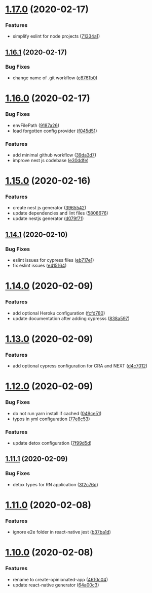 # [1.17.0](https://github.com/developer239/create-opinionated-app/compare/v1.16.1...v1.17.0) (2020-02-17)


### Features

* simplify eslint for node projects ([71334a1](https://github.com/developer239/create-opinionated-app/commit/71334a19b5c5facafcbe8e83dee1a91b66b1f2f4))

## [1.16.1](https://github.com/developer239/create-opinionated-app/compare/v1.16.0...v1.16.1) (2020-02-17)


### Bug Fixes

* change name of .git workflow ([e8761b0](https://github.com/developer239/create-opinionated-app/commit/e8761b045e9f25e6fc858cfb0bf5393ae194351d))

# [1.16.0](https://github.com/developer239/create-opinionated-app/compare/v1.15.0...v1.16.0) (2020-02-17)


### Bug Fixes

* envFilePath ([9187a26](https://github.com/developer239/create-opinionated-app/commit/9187a264e070dd58251e6244c21ea455c06eb498))
* load forgotten config provider ([f045d51](https://github.com/developer239/create-opinionated-app/commit/f045d51f10d54ce49b3e54821c1f9652c3fca74e))


### Features

* add minimal github workflow ([39da3d7](https://github.com/developer239/create-opinionated-app/commit/39da3d7f10b8326d809b99ac3c36e9a50f96b6f9))
* improve nest js codebase ([e30ddfe](https://github.com/developer239/create-opinionated-app/commit/e30ddfe6cf2f1fb20fb89b865d9c3107ef62db64))

# [1.15.0](https://github.com/developer239/create-opinionated-app/compare/v1.14.1...v1.15.0) (2020-02-16)


### Features

* create nest js generator ([3965542](https://github.com/developer239/create-opinionated-app/commit/39655427678e946e1687b0065d59864a8211403e))
* update dependencies and lint files ([5808676](https://github.com/developer239/create-opinionated-app/commit/58086765177d9b39ee9df1ac68ffec7fb3ebc5ac))
* update nestjs generator ([d079f71](https://github.com/developer239/create-opinionated-app/commit/d079f71654090393b281d8102c4f091918fa5dab))

## [1.14.1](https://github.com/developer239/create-opinionated-app/compare/v1.14.0...v1.14.1) (2020-02-10)


### Bug Fixes

* eslint issues for cypress files ([eb717e1](https://github.com/developer239/create-opinionated-app/commit/eb717e156b6315d800249629f35abc2b0c59c5b1))
* fix eslint issues ([e415164](https://github.com/developer239/create-opinionated-app/commit/e415164602af3b737e857a11d2b3f5cc21203ade))

# [1.14.0](https://github.com/developer239/create-opinionated-app/compare/v1.13.0...v1.14.0) (2020-02-09)


### Features

* add optional Heroku configuration ([fcfd780](https://github.com/developer239/create-opinionated-app/commit/fcfd78099434d0f6765b16669b9e17a5daa4c273))
* update documentation after adding cypresss ([838a597](https://github.com/developer239/create-opinionated-app/commit/838a597e148a343be2fe67cc4d55d7b3942d8905))

# [1.13.0](https://github.com/developer239/create-opinionated-app/compare/v1.12.0...v1.13.0) (2020-02-09)


### Features

* add optional cypress configuration for CRA and NEXT ([d4c7012](https://github.com/developer239/create-opinionated-app/commit/d4c701264f4890e75388a83e3c2a9e8fb9d5f9f9))

# [1.12.0](https://github.com/developer239/create-opinionated-app/compare/v1.11.1...v1.12.0) (2020-02-09)


### Bug Fixes

* do not run yarn install if cached ([049ce51](https://github.com/developer239/create-opinionated-app/commit/049ce51848510a524a0151e656c44c9b619bfa5b))
* typos in yml configuration ([77e8c53](https://github.com/developer239/create-opinionated-app/commit/77e8c535b370e570329b9a0db39209e5d3c28e36))


### Features

* update detox configuration ([7f99d5d](https://github.com/developer239/create-opinionated-app/commit/7f99d5d36539493a6c03844fb2703da9ba90e9e7))

## [1.11.1](https://github.com/developer239/create-opinionated-app/compare/v1.11.0...v1.11.1) (2020-02-09)


### Bug Fixes

* detox types for RN application ([3f2c76d](https://github.com/developer239/create-opinionated-app/commit/3f2c76d363c973a935eb23e8d7304a38c68eb069))

# [1.11.0](https://github.com/developer239/create-opinionated-app/compare/v1.10.0...v1.11.0) (2020-02-08)


### Features

* ignore e2e folder in react-native jest ([b37ba1d](https://github.com/developer239/create-opinionated-app/commit/b37ba1daddcac5935c86bda4f2ffd9d76c09dc67))

# [1.10.0](https://github.com/developer239/create-opinionated-app/compare/v1.9.4...v1.10.0) (2020-02-08)


### Features

* rename to create-opinionated-app ([4610c04](https://github.com/developer239/create-opinionated-app/commit/4610c0436970ac75f126ba9f36412273b1701a48))
* update react-native generator ([64a00c3](https://github.com/developer239/create-opinionated-app/commit/64a00c3fe4fbe5c7eee75e6bdfcbb405d6f75852))
